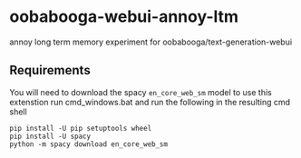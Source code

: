 # oobabooga-webui-annoy-ltm
annoy long term memory experiment for oobabooga/text-generation-webui

## Requirements
You will need to download the spacy `en_core_web_sm` model to use this extenstion
run cmd_windows.bat and run the following in the resulting cmd shell

```
pip install -U pip setuptools wheel
pip install -U spacy
python -m spacy download en_core_web_sm
```